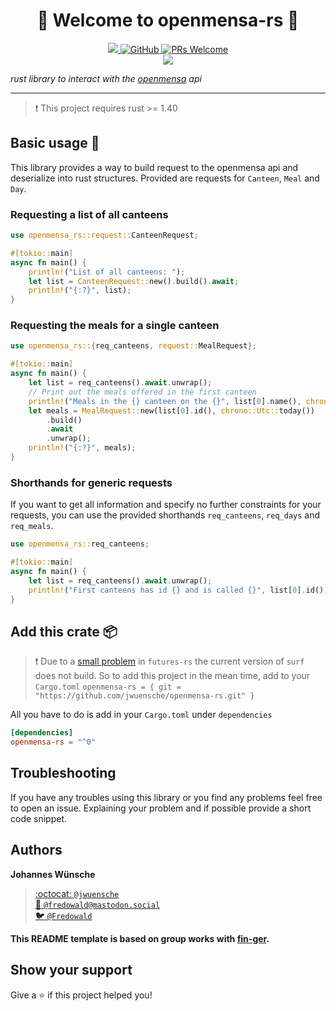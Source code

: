 <h1 align="center">🥢 Welcome to openmensa-rs 🍴</h1>
<p align="center">
  <a href="https://travis-ci.org/jwuensche/openmensa-rs">
    <img src="https://api.travis-ci.org/jwuensche/openmensa-rs.svg?branch=master">
  </a>
  <a href="https://github.com/jwuensche/openmensa-rs/blob/master/LICENSE">
    <img alt="GitHub" src="https://img.shields.io/github/license/jwuensche/openmensa-rs.svg">
  </a>
  <a href="http://makeapullrequest.com">
    <img alt="PRs Welcome" src="https://img.shields.io/badge/PRs-welcome-brightgreen.svg" target="_blank" />
  </a>
  <br>
  <a href="http://spacemacs.org"><img src="https://cdn.rawgit.com/syl20bnr/spacemacs/442d025779da2f62fc86c2082703697714db6514/assets/spacemacs-badge.svg" /></a>

  <i>rust library to interact with the <a href="https://openmensa.org/">openmensa</a> api </i>
</p>

---

> :exclamation: This project requires rust >= 1.40

## Basic usage 🔧

This library provides a way to build request to the openmensa api and deserialize into rust structures.
Provided are requests for `Canteen`, `Meal` and `Day`.

### Requesting a list of all canteens

```rust 
use openmensa_rs::request::CanteenRequest;

#[tokio::main]
async fn main() {
    println!("List of all canteens: ");
    let list = CanteenRequest::new().build().await;
    println!("{:?}", list);
}
```

### Requesting the meals for a single canteen

```rust
use openmensa_rs::{req_canteens, request::MealRequest};

#[tokio::main]
async fn main() {
    let list = req_canteens().await.unwrap();
    // Print out the meals offered in the first canteen
    println!("Meals in the {} canteen on the {}", list[0].name(), chrono::Utc::today());
    let meals = MealRequest::new(list[0].id(), chrono::Utc::today())
        .build()
        .await
        .unwrap();
    println!("{:?}", meals);
}
```

### Shorthands for generic requests

If you want to get all information and specify no further constraints for your requests, you can use the provided shorthands `req_canteens`, `req_days` and `req_meals`.

```rust
use openmensa_rs::req_canteens;

#[tokio::main]
async fn main() {
    let list = req_canteens().await.unwrap();
    println!("First canteens has id {} and is called {}", list[0].id(), list[0].name());
}
```

## Add this crate 📦

> :exclamation: Due to a [small problem](https://github.com/rustasync/surf/issues/73) in `futures-rs` the current version of `surf` does not build.
> So to add this project in the mean time, add to your `Cargo.toml`
> `openmensa-rs = { git = "https://github.com/jwuensche/openmensa-rs.git" }`

All you have to do is add in your `Cargo.toml` under `dependencies`
```toml
[dependencies]
openmensa-rs = "^0"
```


## Troubleshooting

If you have any troubles using this library or you find any problems feel free to open an issue. Explaining your problem and if possible provide a short code snippet.

## Authors

**Johannes Wünsche**

> [:octocat: `@jwuensche`](https://github.com/jwuensche)  
> [:elephant: `@fredowald@mastodon.social`](https://mastodon.social/web/accounts/843376)  
> [:bird: `@Fredowald`](https://twitter.com/fredowald)  

__This README template is based on group works with [fin-ger](https://github.com/fin-ger).__

## Show your support


Give a :star: if this project helped you!
